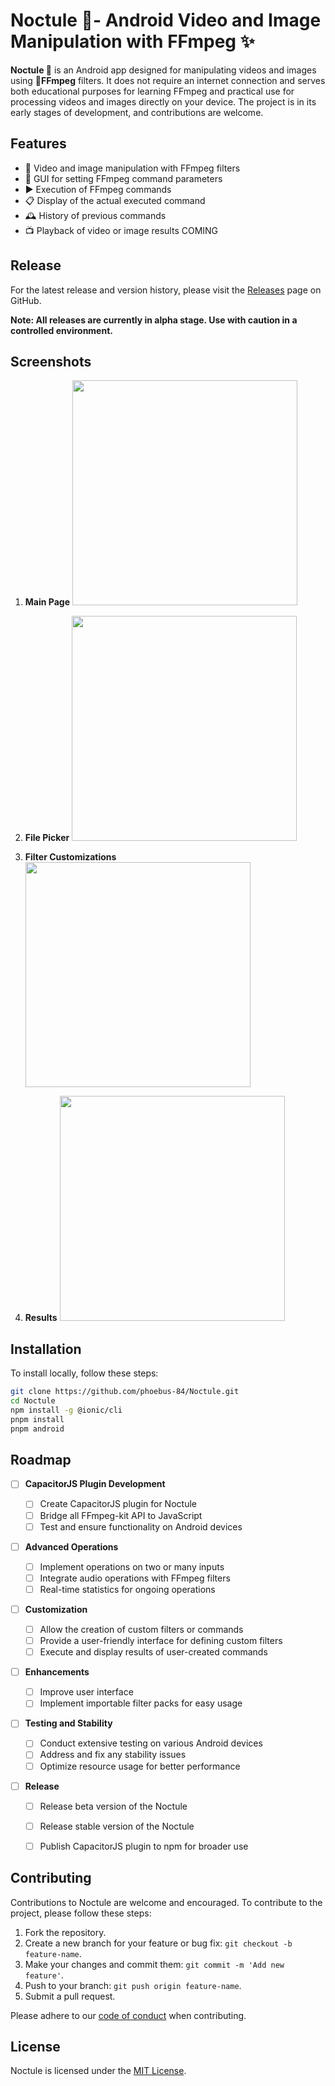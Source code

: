 # Noctule 🦇- Android Video and Image Manipulation with FFmpeg ✨

**Noctule 🦇** is an Android app designed for manipulating videos and images using 🚀**FFmpeg** filters. It does not require an internet connection and serves both educational purposes for learning FFmpeg and practical use for processing videos and images directly on your device. The project is in its early stages of development, and contributions are welcome.

## Features

- 🎥 Video and image manipulation with FFmpeg filters
- 🎨 GUI for setting FFmpeg command parameters
- ▶️ Execution of FFmpeg commands
- 📋 Display of the actual executed command
- 🕰️ History of previous commands
- 📺 Playback of video or image results COMING

## Release

For the latest release and version history, please visit the [Releases](https://github.com/phoebus-84/Noctule/releases) page on GitHub.

**Note: All releases are currently in alpha stage. Use with caution in a controlled environment.**

## Screenshots

1. **Main Page**
   <img src="./screenshots/main.png" width="360">

2. **File Picker**
   <img src="./screenshots/file_picker.png" width="360">

3. **Filter Customizations**
   <img src="./screenshots/filter_customizations.png" width="360">

4. **Results**
   <img src="./screenshots/results.png" width="360">

## Installation

To install locally, follow these steps:

```bash
git clone https://github.com/phoebus-84/Noctule.git
cd Noctule
npm install -g @ionic/cli
pnpm install
pnpm android
```

## Roadmap

- [ ] **CapacitorJS Plugin Development**

  - [ ] Create CapacitorJS plugin for Noctule
  - [ ] Bridge all FFmpeg-kit API to JavaScript
  - [ ] Test and ensure functionality on Android devices

- [ ] **Advanced Operations**

  - [ ] Implement operations on two or many inputs
  - [ ] Integrate audio operations with FFmpeg filters
  - [ ] Real-time statistics for ongoing operations

- [ ] **Customization**

  - [ ] Allow the creation of custom filters or commands
  - [ ] Provide a user-friendly interface for defining custom filters
  - [ ] Execute and display results of user-created commands

- [ ] **Enhancements**

  - [ ] Improve user interface
  - [ ] Implement importable filter packs for easy usage

- [ ] **Testing and Stability**

  - [ ] Conduct extensive testing on various Android devices
  - [ ] Address and fix any stability issues
  - [ ] Optimize resource usage for better performance

- [ ] **Release**
  - [ ] Release beta version of the Noctule
  - [ ] Release stable version of the Noctule
  - [ ] Publish CapacitorJS plugin to npm for broader use


## Contributing

Contributions to Noctule are welcome and encouraged. To contribute to the project, please follow these steps:

1. Fork the repository.
2. Create a new branch for your feature or bug fix: `git checkout -b feature-name`.
3. Make your changes and commit them: `git commit -m 'Add new feature'`.
4. Push to your branch: `git push origin feature-name`.
5. Submit a pull request.

Please adhere to our [code of conduct](code-of-conduct.md) when contributing.

## License

Noctule is licensed under the [MIT License](https://choosealicense.com/licenses/mit/).
